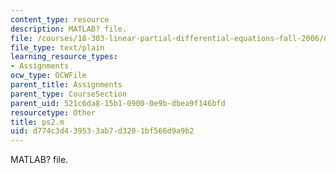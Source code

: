 ```yaml
---
content_type: resource
description: MATLAB? file.
file: /courses/18-303-linear-partial-differential-equations-fall-2006/d774c3d439533ab7d3201bf566d9a9b2_ps2.m
file_type: text/plain
learning_resource_types:
- Assignments
ocw_type: OCWFile
parent_title: Assignments
parent_type: CourseSection
parent_uid: 521c6da8-15b1-0900-0e9b-dbea9f146bfd
resourcetype: Other
title: ps2.m
uid: d774c3d4-3953-3ab7-d320-1bf566d9a9b2
---
```

MATLAB? file.

